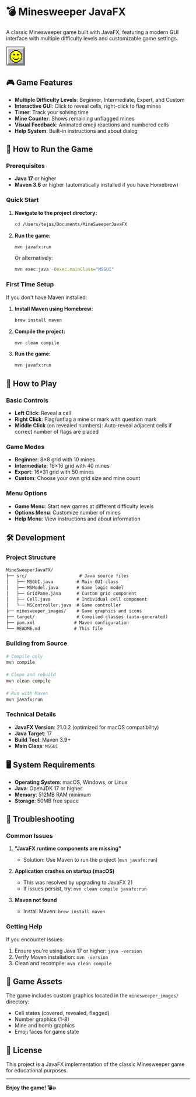 # 💣 Minesweeper JavaFX

A classic Minesweeper game built with JavaFX, featuring a modern GUI interface with multiple difficulty levels and customizable game settings.

![Minesweeper Game](minesweeper_images/face_smile.gif)

## 🎮 Game Features

- **Multiple Difficulty Levels**: Beginner, Intermediate, Expert, and Custom
- **Interactive GUI**: Click to reveal cells, right-click to flag mines
- **Timer**: Track your solving time
- **Mine Counter**: Shows remaining unflagged mines
- **Visual Feedback**: Animated emoji reactions and numbered cells
- **Help System**: Built-in instructions and about dialog

## 🚀 How to Run the Game

### Prerequisites

- **Java 17** or higher
- **Maven 3.6** or higher (automatically installed if you have Homebrew)

### Quick Start

1. **Navigate to the project directory:**
   ```bash
   cd /Users/tejas/Documents/MineSweeperJavaFX
   ```

2. **Run the game:**
   ```bash
   mvn javafx:run
   ```

   Or alternatively:
   ```bash
   mvn exec:java -Dexec.mainClass="MSGUI"
   ```

### First Time Setup

If you don't have Maven installed:

1. **Install Maven using Homebrew:**
   ```bash
   brew install maven
   ```

2. **Compile the project:**
   ```bash
   mvn clean compile
   ```

3. **Run the game:**
   ```bash
   mvn javafx:run
   ```

## 🎯 How to Play

### Basic Controls
- **Left Click**: Reveal a cell
- **Right Click**: Flag/unflag a mine or mark with question mark
- **Middle Click** (on revealed numbers): Auto-reveal adjacent cells if correct number of flags are placed

### Game Modes
- **Beginner**: 8×8 grid with 10 mines
- **Intermediate**: 16×16 grid with 40 mines  
- **Expert**: 16×31 grid with 50 mines
- **Custom**: Choose your own grid size and mine count

### Menu Options
- **Game Menu**: Start new games at different difficulty levels
- **Options Menu**: Customize number of mines
- **Help Menu**: View instructions and about information

## 🛠️ Development

### Project Structure
```
MineSweeperJavaFX/
├── src/                    # Java source files
│   ├── MSGUI.java         # Main GUI class
│   ├── MSModel.java       # Game logic model
│   ├── GridPane.java      # Custom grid component
│   ├── Cell.java          # Individual cell component
│   └── MSController.java  # Game controller
├── minesweeper_images/    # Game graphics and icons
├── target/                # Compiled classes (auto-generated)
├── pom.xml               # Maven configuration
└── README.md             # This file
```

### Building from Source
```bash
# Compile only
mvn compile

# Clean and rebuild
mvn clean compile

# Run with Maven
mvn javafx:run
```

### Technical Details
- **JavaFX Version**: 21.0.2 (optimized for macOS compatibility)
- **Java Target**: 17
- **Build Tool**: Maven 3.9+
- **Main Class**: `MSGUI`

## 🖥️ System Requirements

- **Operating System**: macOS, Windows, or Linux
- **Java**: OpenJDK 17 or higher
- **Memory**: 512MB RAM minimum
- **Storage**: 50MB free space

## 🐛 Troubleshooting

### Common Issues

1. **"JavaFX runtime components are missing"**
   - Solution: Use Maven to run the project (`mvn javafx:run`)

2. **Application crashes on startup (macOS)**
   - This was resolved by upgrading to JavaFX 21
   - If issues persist, try: `mvn clean compile javafx:run`

3. **Maven not found**
   - Install Maven: `brew install maven`

### Getting Help

If you encounter issues:
1. Ensure you're using Java 17 or higher: `java -version`
2. Verify Maven installation: `mvn -version`
3. Clean and recompile: `mvn clean compile`

## 🎨 Game Assets

The game includes custom graphics located in the `minesweeper_images/` directory:
- Cell states (covered, revealed, flagged)
- Number graphics (1-8)
- Mine and bomb graphics
- Emoji faces for game state

## 📝 License

This project is a JavaFX implementation of the classic Minesweeper game for educational purposes.

---

**Enjoy the game! 💣💥**